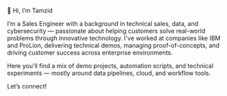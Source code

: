 👋 Hi, I’m Tamzid

I’m a Sales Engineer with a background in technical sales, data, and cybersecurity — passionate about helping customers solve real-world problems through innovative technology. I've worked at companies like IBM and ProLion, delivering technical demos, managing proof-of-concepts, and driving customer success across enterprise environments.

Here you'll find a mix of demo projects, automation scripts, and technical experiments — mostly around data pipelines, cloud, and workflow tools.

Let’s connect!
